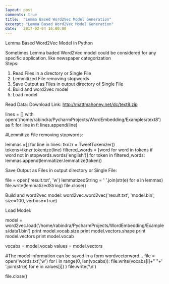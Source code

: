 ```yaml
---
layout: post
comments: true
title:  "Lemma Based Word2Vec Model Generation"
excerpt: "Lemma Based Word2Vec Model Generation"
date:   2017-02-04 16:00:00
---
```


Lemma Based Word2Vec Model in Python 

Sometimes Lemma baded Word2Vec model could be considered for any specific application. like newspaper categorization  
Steps:
1. Read Files in a directory or Single File
2. Lemmitized File removing stopwords
3. Save Output as Files in output directory of Single File  
4. Build and word2vec model 
5. Load model 


Read Data:
Download Link: http://mattmahoney.net/dc/text8.zip

lines = []
with open('/home/rabindra/PycharmProjects/WordEmbedding/Examples/text8') as f:
    for line in f:
        lines.append(line)



#Lemmitize File removing stopwords:

lemmas =[]
for line in lines:
    tknzr = TweetTokenizer()
    tokens=tknzr.tokenize(line)
    filtered_words = [word for word in tokens if word not in stopwords.words('english')]
    for token in filtered_words:
        lemmas.append(lemmatizer.lemmatize(token))


Save Output as Files in output directory or Single File:

  file = open('result.txt', 'w')
  lemmatizedString = ' '.join(str(e) for e in lemmas)
  file.write(lemmatizedString)
  file.close()

 Build and word2vec model:
 word2vec.word2vec('result.txt', 'model.bin', size=100, verbose=True)

Load Model:

model = word2vec.load('/home/rabindra/PycharmProjects/WordEmbedding/Examples/data1.bin')
print model.vocab.size
print model.vectors.shape
print model.vectors
print model.vocab

vocabs = model.vocab
values = model.vectors

#The model information  can be saved in a form word<space>vector<newline>word<space><vector>...
file = open('words.txt','w')
for i in range(0, len(vocabs)):
    file.write(vocabs[i]+" "+' '.join(str(e) for e in values[i])
)
    file.write('\n')

file.close()







 





